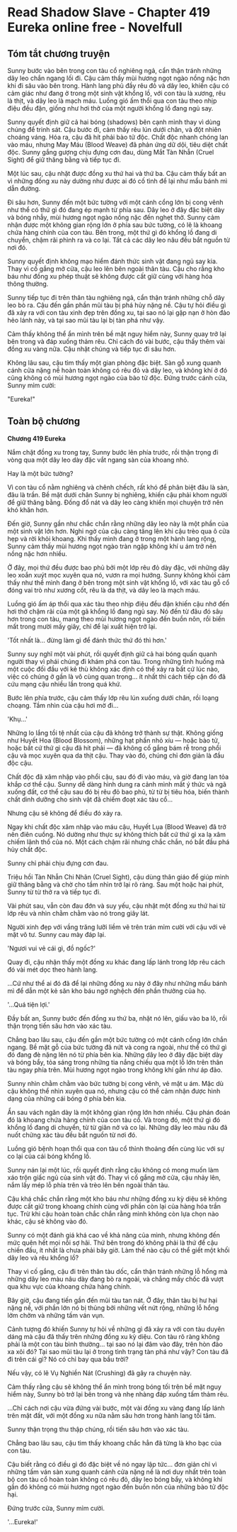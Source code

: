 # Read Shadow Slave - Chapter 419 Eureka online free - Novelfull

## Tóm tắt chương truyện

Sunny bước vào bên trong con tàu cổ nghiêng ngả, cẩn thận tránh những dây leo chắn ngang lối đi. Cậu cảm thấy mùi hương ngọt ngào nồng nặc hơn khi đi sâu vào bên trong. Hành lang phủ đầy rêu đỏ và dây leo, khiến cậu có cảm giác như đang ở trong một sinh vật khổng lồ, với con tàu là xương, rêu là thịt, và dây leo là mạch máu. Luồng gió ấm thổi qua con tàu theo nhịp điệu đều đặn, giống như hơi thở của một người khổng lồ đang ngủ say.

Sunny quyết định giữ cả hai bóng (shadows) bên cạnh mình thay vì dùng chúng để trinh sát. Cậu bước đi, cảm thấy rêu lún dưới chân, và đột nhiên choáng váng. Hóa ra, cậu đã hít phải bào tử độc. Chất độc nhanh chóng lan vào máu, nhưng May Máu (Blood Weave) đã phản ứng dữ dội, tiêu diệt chất độc. Sunny gắng gượng chịu đựng cơn đau, dùng Mắt Tàn Nhẫn (Cruel Sight) để giữ thăng bằng và tiếp tục đi.

Một lúc sau, cậu nhặt được đồng xu thứ hai và thứ ba. Cậu cảm thấy bất an vì những đồng xu này dường như được ai đó cố tình để lại như mẩu bánh mì dẫn đường.

Đi sâu hơn, Sunny đến một bức tường với một cánh cổng lớn bị cong vênh như thể có thứ gì đó đang ép mạnh từ phía sau. Dây leo ở đây đặc biệt dày và bóng nhẫy, mùi hương ngọt ngào nồng nặc đến nghẹt thở. Sunny cảm nhận được một không gian rộng lớn ở phía sau bức tường, có lẽ là khoang chứa hàng chính của con tàu. Bên trong, một thứ gì đó khổng lồ đang di chuyển, chậm rãi phình ra và co lại. Tất cả các dây leo nâu đều bắt nguồn từ nơi đó.

Sunny quyết định không mạo hiểm đánh thức sinh vật đang ngủ say kia. Thay vì cố gắng mở cửa, cậu leo lên bên ngoài thân tàu. Cậu cho rằng kho báu như đồng xu phép thuật sẽ không được cất giữ cùng với hàng hóa thông thường.

Sunny tiếp tục đi trên thân tàu nghiêng ngả, cẩn thận tránh những chỗ dây leo bò ra. Cậu đến gần phần mũi tàu bị phá hủy nặng nề. Cậu tự hỏi điều gì đã xảy ra với con tàu xinh đẹp trên đồng xu, tại sao nó lại gặp nạn ở hòn đảo hẻo lánh này, và tại sao mũi tàu lại bị tàn phá như vậy.

Cảm thấy không thể ẩn mình trên bề mặt nguy hiểm này, Sunny quay trở lại bên trong và đáp xuống thảm rêu. Chỉ cách đó vài bước, cậu thấy thêm vài đồng xu vàng nữa. Cậu nhặt chúng và tiếp tục đi sâu hơn.

Không lâu sau, cậu tìm thấy một gian phòng đặc biệt. Sàn gỗ xung quanh cánh cửa nặng nề hoàn toàn không có rêu đỏ và dây leo, và không khí ở đó cũng không có mùi hương ngọt ngào của bào tử độc. Đứng trước cánh cửa, Sunny mỉm cười:

"Eureka!"

## Toàn bộ chương

**Chương 419 Eureka**

Nắm chặt đồng xu trong tay, Sunny bước lên phía trước, rồi thận trọng đi vòng qua một dây leo dày đặc vắt ngang sàn của khoang nhỏ.

Hay là một bức tường?

Vì con tàu cổ nằm nghiêng và chênh chếch, rất khó để phân biệt đâu là sàn, đâu là trần. Bề mặt dưới chân Sunny bị nghiêng, khiến cậu phải khom người để giữ thăng bằng. Đống đổ nát và dây leo càng khiến mọi chuyện trở nên khó khăn hơn.

Đến giờ, Sunny gần như chắc chắn rằng những dây leo này là một phần của một sinh vật lớn hơn. Nghi ngờ của cậu càng tăng lên khi cậu trèo qua ô cửa hẹp và rời khỏi khoang. Khi thấy mình đang ở trong một hành lang rộng, Sunny cảm thấy mùi hương ngọt ngào tràn ngập không khí u ám trở nên nồng nặc hơn nhiều.

Ở đây, mọi thứ đều được bao phủ bởi một lớp rêu đỏ dày đặc, với những dây leo xoắn xuýt mọc xuyên qua nó, vươn ra mọi hướng. Sunny không khỏi cảm thấy như thể mình đang ở bên trong một sinh vật khổng lồ, với xác tàu gỗ cổ đóng vai trò như xương cốt, rêu là da thịt, và dây leo là mạch máu.

Luồng gió ấm áp thổi qua xác tàu theo nhịp điệu đều đặn khiến cậu nhớ đến hơi thở chậm rãi của một gã khổng lồ đang ngủ say. Nó đến từ đâu đó sâu hơn trong con tàu, mang theo mùi hương ngọt ngào đến buồn nôn, rồi biến mất trong mười mấy giây, chỉ để lại xuất hiện trở lại.

'Tốt nhất là… đừng làm gì để đánh thức thứ đó thì hơn.'

Sunny suy nghĩ một vài phút, rồi quyết định giữ cả hai bóng quấn quanh người thay vì phái chúng đi khám phá con tàu. Trong những tình huống mà một cuộc đối đầu với kẻ thù không xác định có thể xảy ra bất cứ lúc nào, việc có chúng ở gần là vô cùng quan trọng... ít nhất thì cách tiếp cận đó đã cứu mạng cậu nhiều lần trong quá khứ.

Bước lên phía trước, cậu cảm thấy lớp rêu lún xuống dưới chân, rồi loạng choạng. Tầm nhìn của cậu hơi mờ đi…

'Khụ…'

Những lo lắng tồi tệ nhất của cậu đã không trở thành sự thật. Không giống như Huyết Hoa (Blood Blossom), những hạt phấn nhỏ xíu — hoặc bào tử, hoặc bất cứ thứ gì cậu đã hít phải — đã không cố gắng bám rễ trong phổi cậu và mọc xuyên qua da thịt cậu. Thay vào đó, chúng chỉ đơn giản là đầu độc cậu.

Chất độc đã xâm nhập vào phổi cậu, sau đó đi vào máu, và giờ đang lan tỏa khắp cơ thể cậu. Sunny dễ dàng hình dung ra cảnh mình mất ý thức và ngã xuống đất, cơ thể cậu sau đó bị rêu đỏ bao phủ, từ từ bị tiêu hóa, biến thành chất dinh dưỡng cho sinh vật đã chiếm đoạt xác tàu cổ…

Nhưng cậu sẽ không để điều đó xảy ra.

Ngay khi chất độc xâm nhập vào máu cậu, Huyết Lụa (Blood Weave) đã trở nên điên cuồng. Nó dường như thực sự không thích bất cứ thứ gì xa lạ xâm chiếm lãnh thổ của nó. Một cách chậm rãi nhưng chắc chắn, nó bắt đầu phá hủy chất độc.

Sunny chỉ phải chịu đựng cơn đau.

Triệu hồi Tàn Nhẫn Chi Nhãn (Cruel Sight), cậu dùng thân giáo để giúp mình giữ thăng bằng và chờ cho tầm nhìn trở lại rõ ràng. Sau một hoặc hai phút, Sunny từ từ thở ra và tiếp tục đi.

Vài phút sau, vẫn còn đau đớn và suy yếu, cậu nhặt một đồng xu thứ hai từ lớp rêu và nhìn chằm chằm vào nó trong giây lát.

Người xinh đẹp với vầng trăng lưỡi liềm vẽ trên trán mỉm cười với cậu với vẻ mặt vô tư. Sunny cau mày đáp lại.

'Ngươi vui vẻ cái gì, đồ ngốc?'

Quay đi, cậu nhận thấy một đồng xu khác đang lấp lánh trong lớp rêu cách đó vài mét dọc theo hành lang.

…Cứ như thể ai đó đã để lại những đồng xu này ở đây như những mẩu bánh mì để dẫn một kẻ săn kho báu ngờ nghệch đến phần thưởng của họ.

'...Quá tiện lợi.'

Đầy bất an, Sunny bước đến đồng xu thứ ba, nhặt nó lên, giấu vào ba lô, rồi thận trọng tiến sâu hơn vào xác tàu.

Chẳng bao lâu sau, cậu đến gần một bức tường có một cánh cổng lớn chắn ngang. Bề mặt gỗ của bức tường đã nứt và cong ra ngoài, như thể có thứ gì đó đang đè nặng lên nó từ phía bên kia. Những dây leo ở đây đặc biệt dày và bóng bẩy, tỏa sáng trong những tia nắng chiếu qua một lỗ lớn trên thân tàu ngay phía trên. Mùi hương ngọt ngào trong không khí gần như áp đảo.

Sunny nhìn chằm chằm vào bức tường bị cong vênh, vẻ mặt u ám. Mặc dù cậu không thể nhìn xuyên qua nó, nhưng cậu có thể cảm nhận được hình dạng của những cái bóng ở phía bên kia.

Ẩn sau vách ngăn dày là một không gian rộng lớn hơn nhiều. Cậu phán đoán đó là khoang chứa hàng chính của con tàu cổ. Và trong đó, một thứ gì đó khổng lồ đang di chuyển, từ từ giãn nở và co lại. Những dây leo màu nâu đã nuốt chửng xác tàu đều bắt nguồn từ nơi đó.

Luồng gió bệnh hoạn thổi qua con tàu cổ thỉnh thoảng đến cùng lúc với sự co lại của cái bóng khổng lồ.

Sunny nán lại một lúc, rồi quyết định rằng cậu không có mong muốn làm xáo trộn giấc ngủ của sinh vật đó. Thay vì cố gắng mở cửa, cậu nhảy lên, nắm lấy mép lỗ phía trên và trèo lên bên ngoài thân tàu.

Cậu khá chắc chắn rằng một kho báu như những đồng xu kỳ diệu sẽ không được cất giữ trong khoang chính cùng với phần còn lại của hàng hóa trần tục. Trừ khi cậu hoàn toàn chắc chắn rằng mình không còn lựa chọn nào khác, cậu sẽ không vào đó.

Sunny có một đánh giá khá cao về khả năng của mình, nhưng không đến mức quên hết mọi nỗi sợ hãi. Thứ bên trong đó không phải là thứ để cậu chiến đấu, ít nhất là chưa phải bây giờ. Làm thế nào cậu có thể giết một khối dây leo và rêu khổng lồ?

Thay vì cố gắng, cậu đi trên thân tàu dốc, cẩn thận tránh những lỗ hổng mà những dây leo màu nâu dày đang bò ra ngoài, và chẳng mấy chốc đã vượt qua khu vực của khoang chứa hàng chính.

Bây giờ, cậu đang tiến gần đến mũi tàu tan nát. Ở đây, thân tàu bị hư hại nặng nề, với phần lớn nó bị thủng bởi những vết nứt rộng, những lỗ hổng lởm chởm và những tấm ván vụn.

Cảnh tượng đó khiến Sunny tự hỏi về những gì đã xảy ra với con tàu duyên dáng mà cậu đã thấy trên những đồng xu kỳ diệu. Con tàu rõ ràng không phải là một con tàu bình thường... tại sao nó lại đâm vào đây, trên hòn đảo xa xôi đó? Tại sao mũi tàu lại ở trong tình trạng tàn phá như vậy? Con tàu đã đi trên cái gì? Nó có chỉ bay qua bầu trời?

Nếu vậy, có lẽ Vụ Nghiền Nát (Crushing) đã gây ra chuyện này.

Cảm thấy rằng cậu sẽ không thể ẩn mình trong bóng tối trên bề mặt nguy hiểm này, Sunny bò trở lại bên trong và nhẹ nhàng đáp xuống tấm thảm rêu.

…Chỉ cách nơi cậu vừa đứng vài bước, một vài đồng xu vàng đang lấp lánh trên mặt đất, với một đồng xu nữa nằm sâu hơn trong hành lang tối tăm.

Sunny thận trọng thu thập chúng, rồi tiến sâu hơn vào xác tàu.

Chẳng bao lâu sau, cậu tìm thấy khoang chắc hẳn đã từng là kho bạc của con tàu.

Cậu biết rằng có điều gì đó đặc biệt về nó ngay lập tức… đơn giản chỉ vì những tấm ván sàn xung quanh cánh cửa nặng nề là nơi duy nhất trên toàn bộ con tàu cổ hoàn toàn không có rêu đỏ, dây leo bóng bẩy, và không khí gần đó không có mùi hương ngọt ngào đến buồn nôn của những bào tử độc hại.

Đứng trước cửa, Sunny mỉm cười.

'...Eureka!'